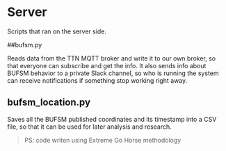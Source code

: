 # Server

Scripts that ran on the server side.
 
##bufsm.py

Reads data from the TTN MQTT broker and write it to our own broker, so that
everyone can subscribe and get the info.
It also sends info about BUFSM behavior to a private Slack channel, so who is
running the system can receive notifications if something stop working right away.

## bufsm_location.py

Saves all the BUFSM published coordinates and its timestamp into a CSV file, 
so that it can be used for later analysis and research.


> PS: code writen using Extreme Go Horse methodology
